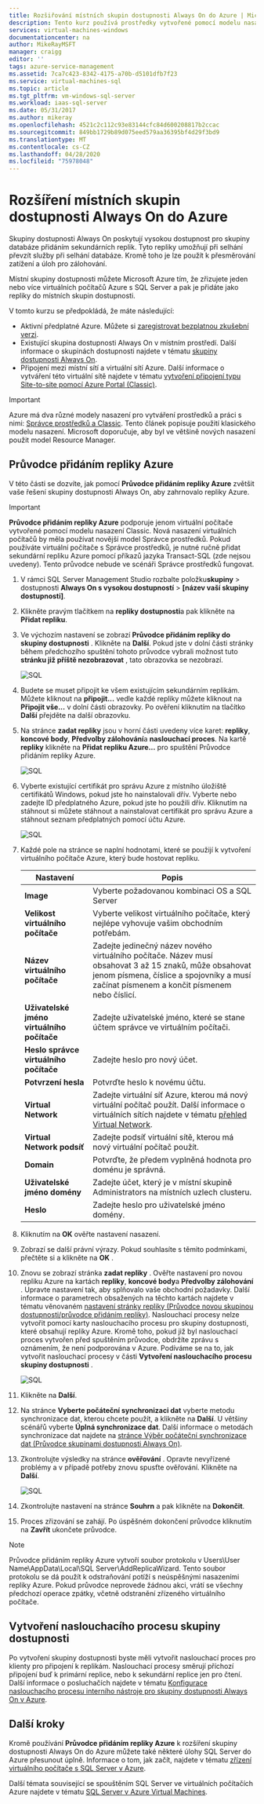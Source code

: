 ```yaml
---
title: Rozšiřování místních skupin dostupnosti Always On do Azure | Microsoft Docs
description: Tento kurz používá prostředky vytvořené pomocí modelu nasazení Classic a popisuje, jak pomocí Průvodce přidáním repliky v SQL Server Management Studio (SSMS) přidat repliku skupiny dostupnosti Always On v Azure.
services: virtual-machines-windows
documentationcenter: na
author: MikeRayMSFT
manager: craigg
editor: ''
tags: azure-service-management
ms.assetid: 7ca7c423-8342-4175-a70b-d5101dfb7f23
ms.service: virtual-machines-sql
ms.topic: article
ms.tgt_pltfrm: vm-windows-sql-server
ms.workload: iaas-sql-server
ms.date: 05/31/2017
ms.author: mikeray
ms.openlocfilehash: 4521c2c112c93e83144cfc84d600208817b2ccac
ms.sourcegitcommit: 849bb1729b89d075eed579aa36395bf4d29f3bd9
ms.translationtype: MT
ms.contentlocale: cs-CZ
ms.lasthandoff: 04/28/2020
ms.locfileid: "75978048"
---
```

# <a name="extend-on-premises-always-on-availability-groups-to-azure"></a>Rozšíření místních skupin dostupnosti Always On do Azure
Skupiny dostupnosti Always On poskytují vysokou dostupnost pro skupiny databáze přidáním sekundárních replik. Tyto repliky umožňují při selhání převzít služby při selhání databáze. Kromě toho je lze použít k přesměrování zatížení a úloh pro zálohování.

Místní skupiny dostupnosti můžete Microsoft Azure tím, že zřizujete jeden nebo více virtuálních počítačů Azure s SQL Server a pak je přidáte jako repliky do místních skupin dostupnosti.

V tomto kurzu se předpokládá, že máte následující:

* Aktivní předplatné Azure. Můžete si [zaregistrovat bezplatnou zkušební verzi](https://azure.microsoft.com/pricing/free-trial/).
* Existující skupina dostupnosti Always On v místním prostředí. Další informace o skupinách dostupnosti najdete v tématu [skupiny dostupnosti Always On](https://msdn.microsoft.com/library/hh510230.aspx).
* Připojení mezi místní sítí a virtuální sítí Azure. Další informace o vytváření této virtuální sítě najdete v tématu [vytvoření připojení typu Site-to-site pomocí Azure Portal (Classic)](../../../vpn-gateway/vpn-gateway-howto-site-to-site-classic-portal.md).

> [!IMPORTANT] 
> Azure má dva různé modely nasazení pro vytváření prostředků a práci s nimi: [Správce prostředků a Classic](../../../azure-resource-manager/management/deployment-models.md). Tento článek popisuje použití klasického modelu nasazení. Microsoft doporučuje, aby byl ve většině nových nasazení použit model Resource Manager.

## <a name="add-azure-replica-wizard"></a>Průvodce přidáním repliky Azure
V této části se dozvíte, jak pomocí **Průvodce přidáním repliky Azure** zvětšit vaše řešení skupiny dostupnosti Always On, aby zahrnovalo repliky Azure.

> [!IMPORTANT]
> **Průvodce přidáním repliky Azure** podporuje jenom virtuální počítače vytvořené pomocí modelu nasazení Classic. Nová nasazení virtuálních počítačů by měla používat novější model Správce prostředků. Pokud používáte virtuální počítače s Správce prostředků, je nutné ručně přidat sekundární repliku Azure pomocí příkazů jazyka Transact-SQL (zde nejsou uvedeny). Tento průvodce nebude ve scénáři Správce prostředků fungovat.

1. V rámci SQL Server Management Studio rozbalte položku**skupiny** > dostupnosti **Always On s vysokou dostupností** > **[název vaší skupiny dostupnosti]**.
2. Klikněte pravým tlačítkem na **repliky dostupnosti**a pak klikněte na **Přidat repliku**.
3. Ve výchozím nastavení se zobrazí **Průvodce přidáním repliky do skupiny dostupnosti** . Klikněte na **Další**.  Pokud jste v dolní části stránky během předchozího spuštění tohoto průvodce vybrali možnost tuto **stránku již příště nezobrazovat** , tato obrazovka se nezobrazí.
   
    ![SQL](./media/virtual-machines-windows-classic-sql-onprem-availability/IC742861.png)
4. Budete se muset připojit ke všem existujícím sekundárním replikám. Můžete kliknout na **připojit...** vedle každé repliky můžete kliknout na **Připojit vše...** v dolní části obrazovky. Po ověření kliknutím na tlačítko **Další** přejděte na další obrazovku.
5. Na stránce **zadat repliky** jsou v horní části uvedeny více karet: **repliky**, **koncové body**, **Předvolby zálohování**a **naslouchací proces**. Na kartě **repliky** klikněte na **Přidat repliku Azure...** pro spuštění Průvodce přidáním repliky Azure.
   
    ![SQL](./media/virtual-machines-windows-classic-sql-onprem-availability/IC742863.png)
6. Vyberte existující certifikát pro správu Azure z místního úložiště certifikátů Windows, pokud jste ho nainstalovali dřív. Vyberte nebo zadejte ID předplatného Azure, pokud jste ho použili dřív. Kliknutím na stáhnout si můžete stáhnout a nainstalovat certifikát pro správu Azure a stáhnout seznam předplatných pomocí účtu Azure.
   
    ![SQL](./media/virtual-machines-windows-classic-sql-onprem-availability/IC742864.png)
7. Každé pole na stránce se naplní hodnotami, které se použijí k vytvoření virtuálního počítače Azure, který bude hostovat repliku.
   
   | Nastavení | Popis |
   | --- | --- |
   | **Image** |Vyberte požadovanou kombinaci OS a SQL Server |
   | **Velikost virtuálního počítače** |Vyberte velikost virtuálního počítače, který nejlépe vyhovuje vašim obchodním potřebám. |
   | **Název virtuálního počítače** |Zadejte jedinečný název nového virtuálního počítače. Název musí obsahovat 3 až 15 znaků, může obsahovat jenom písmena, číslice a spojovníky a musí začínat písmenem a končit písmenem nebo číslicí. |
   | **Uživatelské jméno virtuálního počítače** |Zadejte uživatelské jméno, které se stane účtem správce ve virtuálním počítači. |
   | **Heslo správce virtuálního počítače** |Zadejte heslo pro nový účet. |
   | **Potvrzení hesla** |Potvrďte heslo k novému účtu. |
   | **Virtual Network** |Zadejte virtuální síť Azure, kterou má nový virtuální počítač použít. Další informace o virtuálních sítích najdete v tématu [přehled Virtual Network](../../../virtual-network/virtual-networks-overview.md). |
   | **Virtual Network podsíť** |Zadejte podsíť virtuální sítě, kterou má nový virtuální počítač použít. |
   | **Domain** |Potvrďte, že předem vyplněná hodnota pro doménu je správná. |
   | **Uživatelské jméno domény** |Zadejte účet, který je v místní skupině Administrators na místních uzlech clusteru. |
   | **Heslo** |Zadejte heslo pro uživatelské jméno domény. |
8. Kliknutím na **OK** ověřte nastavení nasazení.
9. Zobrazí se další právní výrazy. Pokud souhlasíte s těmito podmínkami, přečtěte si a klikněte na **OK** .
10. Znovu se zobrazí stránka **zadat repliky** . Ověřte nastavení pro novou repliku Azure na kartách **repliky**, **koncové body**a **Předvolby zálohování** . Upravte nastavení tak, aby splňovalo vaše obchodní požadavky.  Další informace o parametrech obsažených na těchto kartách najdete v tématu věnovaném [nastavení stránky repliky (Průvodce novou skupinou dostupnosti/průvodce přidáním repliky)](https://msdn.microsoft.com/library/hh213088.aspx). Naslouchací procesy nelze vytvořit pomocí karty naslouchacího procesu pro skupiny dostupnosti, které obsahují repliky Azure. Kromě toho, pokud již byl naslouchací proces vytvořen před spuštěním průvodce, obdržíte zprávu s oznámením, že není podporována v Azure. Podíváme se na to, jak vytvořit naslouchací procesy v části **Vytvoření naslouchacího procesu skupiny dostupnosti** .
    
     ![SQL](./media/virtual-machines-windows-classic-sql-onprem-availability/IC742865.png)
11. Klikněte na **Další**.
12. Na stránce **Vyberte počáteční synchronizaci dat** vyberte metodu synchronizace dat, kterou chcete použít, a klikněte na **Další**. U většiny scénářů vyberte **Úplná synchronizace dat**. Další informace o metodách synchronizace dat najdete na [stránce Výběr počáteční synchronizace dat (Průvodce skupinami dostupnosti Always On)](https://msdn.microsoft.com/library/hh231021.aspx).
13. Zkontrolujte výsledky na stránce **ověřování** . Opravte nevyřízené problémy a v případě potřeby znovu spusťte ověřování. Klikněte na **Další**.
    
     ![SQL](./media/virtual-machines-windows-classic-sql-onprem-availability/IC742866.png)
14. Zkontrolujte nastavení na stránce **Souhrn** a pak klikněte na **Dokončit**.
15. Proces zřizování se zahájí. Po úspěšném dokončení průvodce kliknutím na **Zavřít** ukončete průvodce.

> [!NOTE]
> Průvodce přidáním repliky Azure vytvoří soubor protokolu v Users\User Name\AppData\Local\SQL Server\AddReplicaWizard. Tento soubor protokolu se dá použít k odstraňování potíží s neúspěšnými nasazeními repliky Azure. Pokud průvodce neprovede žádnou akci, vrátí se všechny předchozí operace zpátky, včetně odstranění zřízeného virtuálního počítače.
> 
> 

## <a name="create-an-availability-group-listener"></a>Vytvoření naslouchacího procesu skupiny dostupnosti
Po vytvoření skupiny dostupnosti byste měli vytvořit naslouchací proces pro klienty pro připojení k replikám. Naslouchací procesy směrují příchozí připojení buď k primární replice, nebo k sekundární replice jen pro čtení. Další informace o posluchačích najdete v tématu [Konfigurace naslouchacího procesu interního nástroje pro skupiny dostupnosti Always On v Azure](../classic/ps-sql-int-listener.md).

## <a name="next-steps"></a>Další kroky
Kromě používání **Průvodce přidáním repliky Azure** k rozšíření skupiny dostupnosti Always On do Azure můžete také některé úlohy SQL Server do Azure přesunout úplně. Informace o tom, jak začít, najdete v tématu [zřízení virtuálního počítače s SQL Server v Azure](../sql/virtual-machines-windows-portal-sql-server-provision.md).

Další témata související se spouštěním SQL Server ve virtuálních počítačích Azure najdete v tématu [SQL Server v Azure Virtual Machines](../sql/virtual-machines-windows-sql-server-iaas-overview.md).

